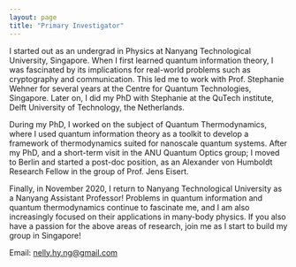 ```yaml
---
layout: page
title: "Primary Investigator"
---
```


I started out as an undergrad in Physics at Nanyang Technological University, Singapore. When I first learned quantum information theory, I was fascinated by its implications for real-world problems such as cryptography and communication. This led me to work with Prof. Stephanie Wehner for several years at the Centre for Quantum Technologies, Singapore. Later on, I did my PhD with Stephanie at the QuTech institute, Delft University of Technology, the Netherlands.

During my PhD, I worked on the subject of Quantum Thermodynamics, where I used quantum information theory as a toolkit to develop a framework of thermodynamics suited for nanoscale quantum systems. After my PhD, and a short-term visit in the ANU Quantum Optics group; I moved to Berlin and started a post-doc position, as an Alexander von Humboldt Research Fellow in the group of Prof. Jens Eisert.

 
Finally, in November 2020, I return to Nanyang Technological University as a Nanyang Assistant Professor! Problems in quantum information and quantum thermodynamics continue to fascinate me, and I am also increasingly focused on their applications in many-body physics. If you also have a passion for the above areas of research, join me as I start to build my group in Singapore!

Email: nelly.hy.ng@gmail.com

